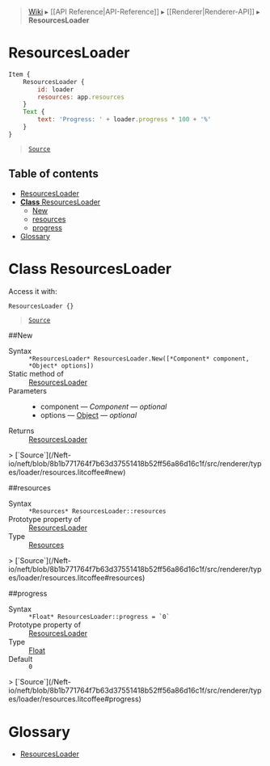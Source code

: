 > [Wiki](Home) ▸ [[API Reference|API-Reference]] ▸ [[Renderer|Renderer-API]] ▸ **ResourcesLoader**

# ResourcesLoader

```javascript
Item {
    ResourcesLoader {
        id: loader
        resources: app.resources
    }
    Text {
        text: 'Progress: ' + loader.progress * 100 + '%'
    }
}
```

> [`Source`](/Neft-io/neft/blob/8b1b771764f7b63d37551418b52ff56a86d16c1f/src/renderer/types/loader/resources.litcoffee#resourcesloader)

## Table of contents
* [ResourcesLoader](#resourcesloader)
* [**Class** ResourcesLoader](#class-resourcesloader)
  * [New](#new)
  * [resources](#resources)
  * [progress](#progress)
* [Glossary](#glossary)

# **Class** ResourcesLoader

Access it with:
```javascript
ResourcesLoader {}
```

> [`Source`](/Neft-io/neft/blob/8b1b771764f7b63d37551418b52ff56a86d16c1f/src/renderer/types/loader/resources.litcoffee#class-resourcesloader)

##New
<dl><dt>Syntax</dt><dd><code>&#x2A;ResourcesLoader&#x2A; ResourcesLoader.New([&#x2A;Component&#x2A; component, &#x2A;Object&#x2A; options])</code></dd><dt>Static method of</dt><dd><a href="/Neft-io/neft/wiki/Renderer-ResourcesLoader-API#class-resourcesloader">ResourcesLoader</a></dd><dt>Parameters</dt><dd><ul><li>component — <i>Component</i> — <i>optional</i></li><li>options — <a href="/Neft-io/neft/wiki/Utils-API#isobject">Object</a> — <i>optional</i></li></ul></dd><dt>Returns</dt><dd><a href="/Neft-io/neft/wiki/Renderer-ResourcesLoader-API#class-resourcesloader">ResourcesLoader</a></dd></dl>
> [`Source`](/Neft-io/neft/blob/8b1b771764f7b63d37551418b52ff56a86d16c1f/src/renderer/types/loader/resources.litcoffee#new)

##resources
<dl><dt>Syntax</dt><dd><code>&#x2A;Resources&#x2A; ResourcesLoader::resources</code></dd><dt>Prototype property of</dt><dd><a href="/Neft-io/neft/wiki/Renderer-ResourcesLoader-API#class-resourcesloader">ResourcesLoader</a></dd><dt>Type</dt><dd><a href="/Neft-io/neft/wiki/Resources-API#class-resources">Resources</a></dd></dl>
> [`Source`](/Neft-io/neft/blob/8b1b771764f7b63d37551418b52ff56a86d16c1f/src/renderer/types/loader/resources.litcoffee#resources)

##progress
<dl><dt>Syntax</dt><dd><code>&#x2A;Float&#x2A; ResourcesLoader::progress = `0`</code></dd><dt>Prototype property of</dt><dd><a href="/Neft-io/neft/wiki/Renderer-ResourcesLoader-API#class-resourcesloader">ResourcesLoader</a></dd><dt>Type</dt><dd><a href="/Neft-io/neft/wiki/Utils-API#isfloat">Float</a></dd><dt>Default</dt><dd><code>0</code></dd></dl>
> [`Source`](/Neft-io/neft/blob/8b1b771764f7b63d37551418b52ff56a86d16c1f/src/renderer/types/loader/resources.litcoffee#progress)

# Glossary

- [ResourcesLoader](#class-resourcesloader)

